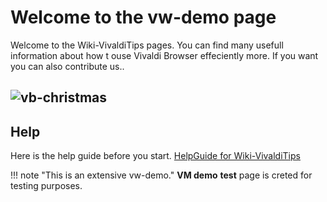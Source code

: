 # Welcome to the vw-demo page

Welcome to the Wiki-VivaldiTips pages. You can find many usefull information about how t ouse Vivaldi Browser effeciently more. If you want you can also contribute us..

![vb-christmas](../images/vivaldi.png)
----------------
## Help

Here is the help guide before you start. [HelpGuide for Wiki-VivaldiTips](help-guide-for-wiki-vivalditips)

!!! note "This is an extensive vw-demo."
**VM demo** __test__ page is creted for testing purposes.
